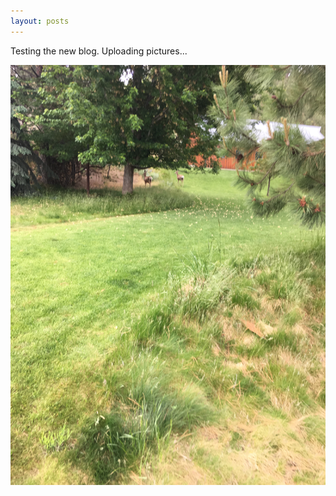```yaml
---
layout: posts
---
```

Testing the new blog.  Uploading pictures...


![Picture of the Day](_assets/test.jpg)


